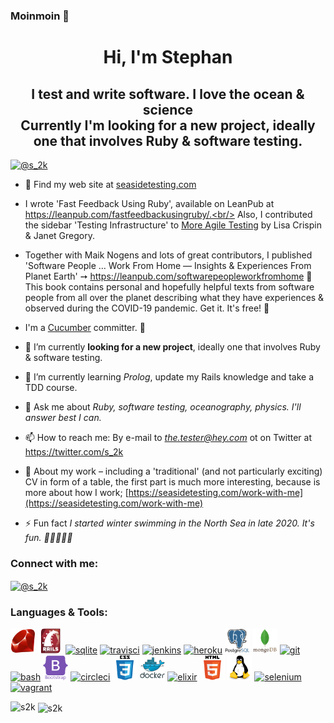 ### Moinmoin 👋

<h1 align="center">Hi, I'm Stephan</h1>
<h2 align="center">I test and write software. I love the ocean & science<br/>
    Currently I'm looking for a new project, ideally one that involves Ruby & software testing.</h2>

<p align="left"><a href="https://twitter.com/s_2k" target="blank"><img src="https://img.shields.io/twitter/follow/s_2k?logo=twitter&style=for-the-badge" alt="@s_2k" /></a></p>

- 📝 Find my web site at [seasidetesting.com](https://seasidetesting.com/)

- I wrote 'Fast Feedback Using Ruby', available on LeanPub at https://leanpub.com/fastfeedbackusingruby/.<br/>
  Also, I contributed the sidebar 'Testing Infrastructure' to [More Agile Testing](https://agiletester.ca/more-agile-testing-the-book/) by Lisa Crispin & Janet Gregory.

- Together with Maik Nogens and lots of great contributors, I published 'Software People … Work From Home — Insights & Experiences From Planet Earth' ➙ https://leanpub.com/softwarepeopleworkfromhome 📓
    This book contains personal and hopefully helpful texts from software people from all over the planet describing what they have experiences & observed during the COVID-19 pandemic. Get it. It's free! 🙂

- I'm a [Cucumber](https://github.com/cucumber) committer. 🥒

- 🔭 I’m currently **looking for a new project**, ideally one that involves Ruby & software testing.

- 🌱 I’m currently learning *Prolog*, update my Rails knowledge and take a TDD course.

- 💬 Ask me about *Ruby, software testing, oceanography, physics. I'll answer best I can.*

- 📫 How to reach me: By e-mail to *the.tester@hey.com* ot on Twitter at https://twitter.com/s_2k

- 📄 About my work – including a 'traditional' (and not particularly exciting) CV in form of a table, the first part is much more interesting, because is more about how I work; [https://seasidetesting.com/work-with-me](https://seasidetesting.com/work-with-me)

- ⚡ Fun fact *I started winter swimming in the North Sea in late 2020. It's fun. 🌊🏊🏻‍♂️🌊*

<p align="left">
<h3 align="left">Connect with me:</h3>
<a href="https://twitter.com/@s_2k" target="blank"><img align="center" src="https://cdn.jsdelivr.net/npm/simple-icons@3.0.1/icons/twitter.svg" alt="@s_2k" height="30" width="40" /></a>
</p>

<h3 align="left">Languages & Tools:</h3>
<p align="left">
<a href="https://www.ruby-lang.org/en/" target="_blank"><img src="https://raw.githubusercontent.com/devicons/devicon/master/icons/ruby/ruby-original.svg" alt="ruby" width="40" height="40"/></a>
<a href="https://rubyonrails.org" target="_blank"><img src="https://raw.githubusercontent.com/devicons/devicon/master/icons/rails/rails-original-wordmark.svg" alt="rails" width="40" height="40"/></a>
<a href="https://www.sqlite.org/" target="_blank"><img src="https://www.vectorlogo.zone/logos/sqlite/sqlite-icon.svg" alt="sqlite" width="40" height="40"/></a>
<a href="https://travis-ci.org" target="_blank"><img src="https://www.vectorlogo.zone/logos/travis-ci/travis-ci-icon.svg" alt="travisci" width="40" height="40"/></a>
<a href="https://www.jenkins.io" target="_blank"><img src="https://www.vectorlogo.zone/logos/jenkins/jenkins-icon.svg" alt="jenkins" width="40" height="40"/></a>
<a href="https://heroku.com" target="_blank"><img src="https://www.vectorlogo.zone/logos/heroku/heroku-icon.svg" alt="heroku" width="40" height="40"/></a>
<a href="https://www.postgresql.org" target="_blank"><img src="https://raw.githubusercontent.com/devicons/devicon/master/icons/postgresql/postgresql-original-wordmark.svg" alt="postgresql" width="40" height="40"/></a>
<a href="https://www.mongodb.com/" target="_blank"><img src="https://raw.githubusercontent.com/devicons/devicon/master/icons/mongodb/mongodb-original-wordmark.svg" alt="mongodb" width="40" height="40"/></a>
<a href="https://git-scm.com/" target="_blank"><img src="https://www.vectorlogo.zone/logos/git-scm/git-scm-icon.svg" alt="git" width="40" height="40"/></a>
<a href="https://www.gnu.org/software/bash/" target="_blank"><img src="https://www.vectorlogo.zone/logos/gnu_bash/gnu_bash-icon.svg" alt="bash" width="40" height="40"/></a>
<a href="https://getbootstrap.com" target="_blank"><img src="https://raw.githubusercontent.com/devicons/devicon/master/icons/bootstrap/bootstrap-plain-wordmark.svg" alt="bootstrap" width="40" height="40"/></a>
<a href="https://circleci.com" target="_blank"><img src="https://www.vectorlogo.zone/logos/circleci/circleci-icon.svg" alt="circleci" width="40" height="40"/></a>
<a href="https://www.w3schools.com/css/" target="_blank"><img src="https://raw.githubusercontent.com/devicons/devicon/master/icons/css3/css3-original-wordmark.svg" alt="css3" width="40" height="40"/></a>
<a href="https://www.docker.com/" target="_blank"><img src="https://raw.githubusercontent.com/devicons/devicon/master/icons/docker/docker-original-wordmark.svg" alt="docker" width="40" height="40"/></a>
<a href="https://elixir-lang.org" target="_blank"><img src="https://www.vectorlogo.zone/logos/elixir-lang/elixir-lang-icon.svg" alt="elixir" width="40" height="40"/></a>
<a href="https://www.w3.org/html/" target="_blank"><img src="https://raw.githubusercontent.com/devicons/devicon/master/icons/html5/html5-original-wordmark.svg" alt="html5" width="40" height="40"/></a>
<a href="https://www.linux.org/" target="_blank"><img src="https://raw.githubusercontent.com/devicons/devicon/master/icons/linux/linux-original.svg" alt="linux" width="40" height="40"/></a>
<a href="https://www.selenium.dev" target="_blank"><img src="https://raw.githubusercontent.com/detain/svg-logos/780f25886640cef088af994181646db2f6b1a3f8/svg/selenium-logo.svg" alt="selenium" width="40" height="40"/></a>
<a href="https://www.vagrantup.com/" target="_blank"><img src="https://www.vectorlogo.zone/logos/vagrantup/vagrantup-icon.svg" alt="vagrant" width="40" height="40"/></a></p>


<p><img align="left" src="https://github-readme-stats.vercel.app/api/top-langs/?username=s2k&layout=compact" alt="s2k" /></p>

<p>&nbsp;<img align="center" src="https://github-readme-stats.vercel.app/api?username=s2k&show_icons=true&count_private=true" alt="s2k" /></p>
